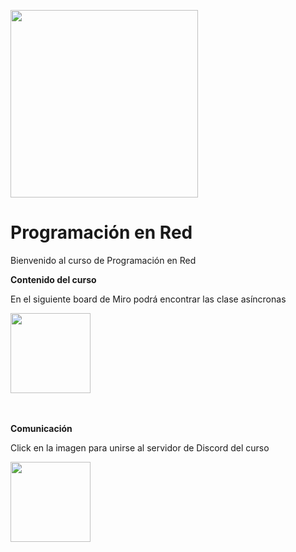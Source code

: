 <img src="https://www.icesi.edu.co/calipostalessonoras/images/logo_icesi-01.png" width="300"><br>

# Programación en Red

<p>Bienvenido al curso de Programación en Red</p>


<b>Contenido del curso</b><br>
<p>En el siguiente board de Miro podrá encontrar las clase asíncronas</p>
<a href="https://miro.com/app/board/o9J_l23kC64=/" target="_blank"><img src="https://img.utdstc.com/icon/986/4df/9864df183e78a4a78e6113daea3de38a87e98700186480022d1b7917ecd7fc34:200" width="128"></a>
<br>
<br>
<br>

<b>Comunicación</b><br>
<p>Click en la imagen para unirse al servidor de Discord del curso</p>
<a href="https://discord.gg/Hzh6yjPQeq"><img width="128" src="https://logos-marcas.com/wp-content/uploads/2020/12/Discord-Logo.png"></a><br>




<!--login: .\Admin , pass:4dm1n-windows¡-->
<!--login: programacion , pass:Programacion2022-->




